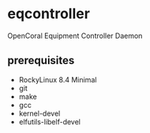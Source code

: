 # eqcontroller
OpenCoral Equipment Controller Daemon

## prerequisites
* RockyLinux 8.4 Minimal
* git
* make
* gcc
* kernel-devel
* elfutils-libelf-devel

